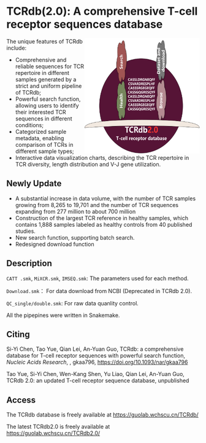 # TCRdb(2.0): A comprehensive T-cell receptor sequences database

<a href=''><img src='Logo.svg' align='right' height='300' width='300'/></a>

The unique features of TCRdb include: 
* Comprehensive and reliable sequences for TCR repertoire in different samples generated by a strict and uniform pipeline of TCRdb;  
* Powerful search function, allowing users to identify their interested TCR sequences in different conditions; 
* Categorized sample metadata, enabling comparison of TCRs in different sample types; 
* Interactive data visualization charts, describing the TCR repertoire in TCR diversity, length distribution and V-J gene utilization.


## Newly Update
* A substantial increase in data volume, with the number of TCR samples growing from 8,265 to 19,701 and the number of TCR sequences expanding from 277 million to about 700 million
* Construction of the largest TCR reference in healthy samples, which contains 1,888 samples labeled as healthy controls from 40 published studies.
* New search function, supporting batch search.
* Redesigned download function


## Description

`CATT .smk`, `MiXCR.smk`, `IMSEQ.smk`: The parameters used for each method.

`Download.smk`： For data download from NCBI (Deprecated in TCRdb 2.0). 

`QC_single/double.smk`: For raw data quanlity control.

All the pipepines were written in Snakemake.

## Citing

Si-Yi Chen, Tao Yue, Qian Lei, An-Yuan Guo, TCRdb: a comprehensive database for T-cell receptor sequences with powerful search function, *Nucleic Acids Research*, , gkaa796, https://doi.org/10.1093/nar/gkaa796

Tao Yue, Si-Yi Chen, Wen-Kang Shen, Yu Liao, Qian Lei, An-Yuan Guo, TCRdb 2.0: an updated T-cell receptor sequence database, unpublished

## Access

The TCRdb database is freely available at [https://guolab.wchscu.cn/TCRdb/ ](https://guolab.wchscu.cn/TCRdb/#/ )

The latest TCRdb2.0 is freely available at [https://guolab.wchscu.cn/TCRdb2.0/ ](https://guolab.wchscu.cn/TCRdb2/#/ ) 
